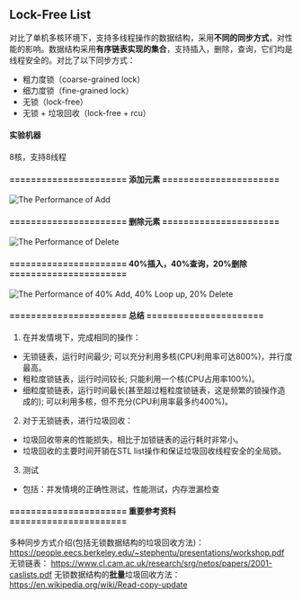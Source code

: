 Lock-Free List
--------------

对比了单机多核环境下，支持多线程操作的数据结构，采用**不同的同步方式**，对性能的影响。数据结构采用**有序链表实现的集合**，支持插入，删除，查询，它们均是线程安全的。对比了以下同步方式：<br>
  * 粗力度锁（coarse-grained lock）
  * 细力度锁（fine-grained lock）
  * 无锁（lock-free）
  * 无锁 + 垃圾回收（lock-free + rcu）

#### 实验机器
8核，支持8线程

#### ====================== 添加元素 ======================
![The Performance of Add](https://github.com/alwaysR9/lock_free_ds/blob/master/list/result_report/Add_to_list_performance.png)<br>

#### ====================== 删除元素 ======================
![The Performance of Delete](https://github.com/alwaysR9/lock_free_ds/blob/master/list/result_report/Delete_to_list_performance.png)<br>

#### ====================== 40%插入，40%查询，20%删除 ======================
![The Performance of 40% Add, 40% Loop up, 20% Delete](https://github.com/alwaysR9/lock_free_ds/blob/master/list/result_report/mixed_op_to_list_performance.png)<br>

#### ====================== 总结 ======================
1. 在并发情境下，完成相同的操作：
  - 无锁链表，运行时间最少; 可以充分利用多核(CPU利用率可达800%)，并行度最高。
  - 粗粒度锁链表，运行时间较长; 只能利用一个核(CPU占用率100%)。
  - 细粒度锁链表，运行时间最长(甚至超过粗粒度锁链表，这是频繁的锁操作造成的); 可以利用多核，但不充分(CPU利用率最多约400%)。
2. 对于无锁链表，进行垃圾回收：
  - 垃圾回收带来的性能损失，相比于加锁链表的运行耗时非常小。
  - 垃圾回收的主要时间开销在STL list操作和保证垃圾回收线程安全的全局锁。
3. 测试
  - 包括：并发情境的正确性测试，性能测试，内存泄漏检查

#### ====================== 重要参考资料 ======================
多种同步方式介绍(包括无锁数据结构的垃圾回收方法)：
https://people.eecs.berkeley.edu/~stephentu/presentations/workshop.pdf
无锁链表：
https://www.cl.cam.ac.uk/research/srg/netos/papers/2001-caslists.pdf
无锁数据结构的**批量**垃圾回收方法：
https://en.wikipedia.org/wiki/Read-copy-update